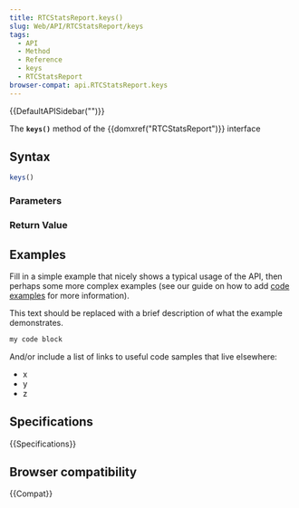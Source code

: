```yaml
---
title: RTCStatsReport.keys()
slug: Web/API/RTCStatsReport/keys
tags:
  - API
  - Method
  - Reference
  - keys
  - RTCStatsReport
browser-compat: api.RTCStatsReport.keys
---
```

{{DefaultAPISidebar("")}}

The **`keys()`** method of the {{domxref("RTCStatsReport")}} interface 

## Syntax

```js
keys()
```

### Parameters



### Return Value



## Examples

Fill in a simple example that nicely shows a typical usage of the API, then perhaps some more complex examples (see our guide on how to add [code examples](/en-US/docs/MDN/Contribute/Structures/Code_examples) for more information).

This text should be replaced with a brief description of what the example demonstrates.

```js
my code block
```

And/or include a list of links to useful code samples that live elsewhere:

*   x
*   y
*   z

## Specifications

{{Specifications}}

## Browser compatibility

{{Compat}}

